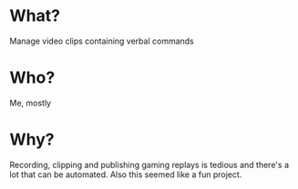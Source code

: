 # What?

Manage video clips containing verbal commands

# Who?

Me, mostly

# Why?

Recording, clipping and publishing gaming replays is tedious and there's a lot that can be automated. Also this seemed like a fun project.
